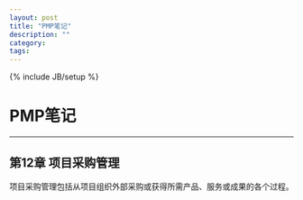 ```yaml
---
layout: post
title: "PMP笔记"
description: ""
category: 
tags: 
---
```


{% include JB/setup %}
# PMP笔记
---

## 第12章 项目采购管理

项目采购管理包括从项目组织外部采购或获得所需产品、服务或成果的各个过程。

<!--break-->

